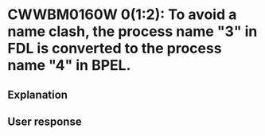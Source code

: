 # CWWBM0160W 0(1:2): To avoid a name clash, the process name "3" in FDL is converted to the process name "4" in BPEL.

## Explanation

## User response